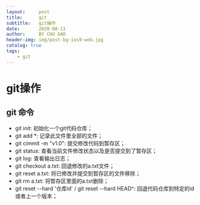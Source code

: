 ```yaml
---
layout:     post
title:      git 
subtitle:   git操作
date:       2020-08-11
author:     BY CHU GAO
header-img: img/post-bg-ios9-web.jpg
catalog: true
tags:
    - git
---
```

# git操作

## git 命令
- git init: 初始化一个git代码仓库；
- git add *: 记录此文件里全部的文件；
- git cimmit -m "v1.0": 提交修改代码到暂存区；
- git status: 查看当前文件修改状态以及是否提交到了暂存区；
- git log: 查看输出日志；
- git checkout a.txt: 回退修改的a.txt文件；
- git reset a.txt: 将已修改并提交到暂存区的文件移除；
- git rm a.txt: 将暂存区里面的a.txt删除；
- git reset --hard '仓库id' / git reset --hard HEAD^: 回退代码仓库到特定的id或者上一个版本；



    




